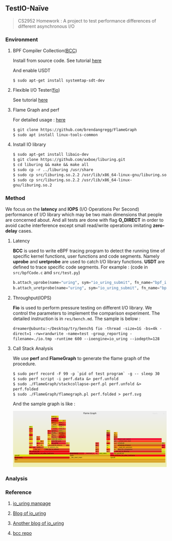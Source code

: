 ## TestIO-Naïve

> CS2952 Homework : A project to test performance differences of different asynchronous I/O

### Environment

1. BPF Compiler Collection([BCC](https://github.com/iovisor/bcc))

   Install from source code. See tutorial [here](https://github.com/iovisor/bcc/blob/master/INSTALL.md#ubuntu---source)

   And enable USDT

   ```shell
   $ sudo apt-get install systemtap-sdt-dev
   ```

2. Flexible I/O Tester([fio](https://github.com/axboe/fio))

   See tutorial [here](https://github.com/axboe/fio#building)

3. Flame Graph and perf

   For detailed usage : [here](https://zhuanlan.zhihu.com/p/402188023)

   ```shell
   $ git clone https://github.com/brendangregg/FlameGraph
   $ sudo apt install linux-tools-common
   ```

4. Install IO library

   ``` shell
   $ sudo apt-get install libaio-dev
   $ git clone https://github.com/axboe/liburing.git
   $ cd liburing && make && make all
   $ sudo cp -r ../liburing /usr/share
   $ sudo cp src/liburing.so.2.2 /usr/lib/x86_64-linux-gnu/liburing.so
   $ sudo cp src/liburing.so.2.2 /usr/lib/x86_64-linux-gnu/liburing.so.2
   ```

### Method

We focus on the **latency** and **IOPS** (I/O Operations Per Second) performance of I/O library which may be two main dimensions that people are concerned about. And all tests are done with flag **O_DIRECT** in order to avoid cache interference except small read/write operations imitating **zero-delay** cases.

1. Latency

   **BCC** is used to write eBPF tracing program to detect the running time of specific kernel functions, user functions and code segments. Namely **uprobe** and **uretprobe** are used to catch I/O library functions. **USDT** are defined to trace specific code segments. For example : (code in `src/bpfCode.c` and `src/test.py`)

   ```python
   b.attach_uprobe(name="uring", sym="io_uring_submit", fn_name="bpf_iouring_submit_in")
   b.attach_uretprobe(name="uring", sym="io_uring_submit", fn_name="bpf_iouring_submit_out")
   ```

2. Throughput(IOPS)

   **Fio** is used to perform pressure testing on different I/O library. We control the parameters to implement the comparison experiment. The detailed instruction is in `res/bench.md`. The sample is below : 

   ```shell
   dreamer@ubuntu:~/Desktop/try/bench$ fio -thread -size=1G -bs=4k -direct=1 -rw=randwrite -name=test -group_reporting -filename=./io.tmp -runtime 600 --ioengine=io_uring --iodepth=128
   ```

3. Call Stack Analysis

   We use **perf** and **FlameGraph** to generate the flame graph of the procedure. 

   ```shell
   $ sudo perf record -F 99 -p `pid of test program` -g -- sleep 30
   $ sudo perf script -i perf.data &> perf.unfold
   $ sudo ./FlameGraph/stackcollapse-perf.pl perf.unfold &> perf.folded
   $ sudo ./FlameGraph/flamegraph.pl perf.folded > perf.svg
   ```

   And the sample graph is like :

   ![](./res/nativeaio.svg)

### Analysis



### Reference

1. [io_uring manpage](https://unixism.net/loti/index.html#)

2. [Blog of io_uring](https://thenewstack.io/how-io_uring-and-ebpf-will-revolutionize-programming-in-linux)

3. [Another blog of io_uring](https://zhuanlan.zhihu.com/p/380726590)

4. [bcc repo](https://github.com/iovisor/bcc/blob/master/docs/tutorial_bcc_python_developer.md)